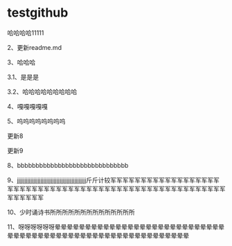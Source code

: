 # testgithub

哈哈哈哈11111

2、更新readme.md

3、哈哈哈

3.1、是是是

3.2、哈哈哈哈哈哈哈哈哈

4、嘎嘎嘎嘎嘎

5、呜呜呜呜呜呜呜呜

更新8

更新9

8、bbbbbbbbbbbbbbbbbbbbbbbbbbbbbb

9、jjjjjjjjjjjjjjjjjjjjjjjjjjjjjjjjjjjjjjjjjjjjjjj斤斤计较军军军军军军军军军军军军军军军军军军军军军军军军军军军军军军军军军军军军军军军军军军军军军军军军军军军军军军军军军军军军

10、少时诵诗书所所所所所所所所所所所所所所

11、呀呀呀呀呀呀晕晕晕晕晕晕晕晕晕晕晕晕晕晕晕晕晕晕晕晕晕晕晕晕晕晕晕晕晕晕晕晕晕晕晕晕晕晕晕晕晕晕晕晕晕晕晕晕晕晕晕晕晕晕晕晕晕晕
